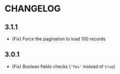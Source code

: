 # CHANGELOG

## 3.1.1

* (Fix) Force the pagination to load 100 records

## 3.0.1

* (Fix) Boolean fields checks (`'Yes'` instead of `true`)

